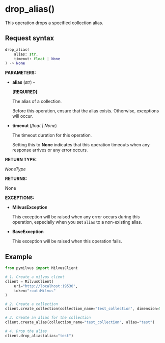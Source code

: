 
# drop_alias()

This operation drops a specified collection alias. 

## Request syntax

```python
drop_alias(
    alias: str,
    timeout: float | None
) -> None
```

__PARAMETERS:__

- __alias__ (_str_) -

    __[REQUIRED]__

    The alias of a collection. 

    Before this operation, ensure that the alias exists. Otherwise, exceptions will occur.

- __timeout__ (_float _|_ None_)  

    The timeout duration for this operation. 

    Setting this to __None__ indicates that this operation timeouts when any response arrives or any error occurs.

__RETURN TYPE:__

_NoneType_

__RETURNS:__

None

__EXCEPTIONS:__

- __MilvusException__

    This exception will be raised when any error occurs during this operation, especially when you set `alias` to a non-existing alias.

- __BaseException__

    This exception will be raised when this operation fails.

## Example

```python
from pymilvus import MilvusClient

# 1. Create a milvus client
client = MilvusClient(
    uri="http://localhost:19530",
    token="root:Milvus"
)

# 2. Create a collection
client.create_collection(collection_name="test_collection", dimension=5)

# 3. Create an alias for the collection
client.create_alias(collection_name="test_collection", alias="test")

# 4. Drop the alias
client.drop_alias(alias="test")
```

